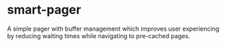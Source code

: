 smart-pager
===========

A simple pager with buffer management which improves user experiencing by reducing waiting times while navigating to pre-cached pages.
